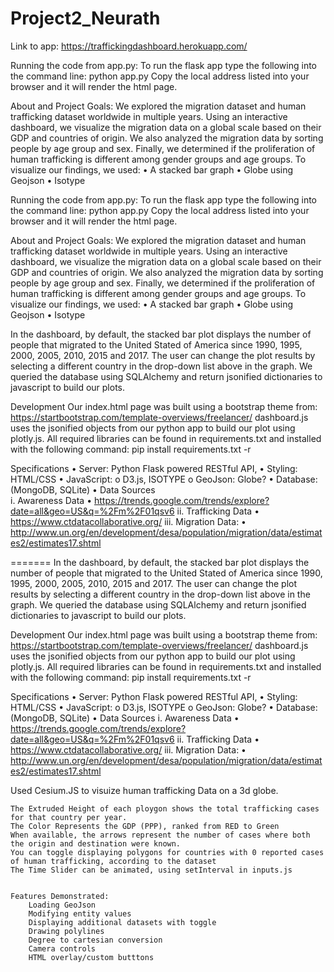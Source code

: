 # Project2_Neurath

Link to app: https://traffickingdashboard.herokuapp.com/


Running the code from app.py: To run the flask app type the following into the command line: python app.py Copy the local address listed into your browser and it will render the html page.


About and Project Goals: We explored the migration dataset and human trafficking dataset worldwide in multiple years. Using an interactive dashboard, we visualize the migration data on a global scale based on their GDP and countries of origin. We also analyzed the migration data by sorting people by age group and sex. Finally, we determined if the proliferation of human trafficking is different among gender groups and age groups. To visualize our findings, we used: •	A stacked bar graph •	Globe using Geojson •	Isotype


Running the code from app.py:
To run the flask app type the following into the command line:
python app.py
Copy the local address listed into your browser and it will render the html page. 



About and Project Goals:
We explored the migration dataset and human trafficking dataset worldwide in multiple years. Using an interactive dashboard, we visualize the migration data on a global scale based on their GDP and countries of origin. We also analyzed the migration data by sorting people by age group and sex. Finally, we determined if the proliferation of human trafficking is different among gender groups and age groups.
To visualize our findings, we used:
•	A stacked bar graph
•	Globe using Geojson
•	Isotype

In the dashboard, by default, the stacked bar plot displays the number of people that migrated to the United Stated of America since 1990, 1995, 2000, 2005, 2010, 2015 and 2017. The user can change the plot results by selecting a different country in the drop-down list above in the graph. 
We queried the database using SQLAlchemy and return jsonified dictionaries to javascript to build our plots.


Development
Our index.html page was built using a bootstrap theme from: https://startbootstrap.com/template-overviews/freelancer/ 
dashboard.js uses the jsonified objects from our python app to build our plot using plotly.js.
All required libraries can be found in requirements.txt and installed with the following command:
pip install requirements.txt -r


Specifications
•	Server: Python Flask powered RESTful API, 
•	Styling: HTML/CSS 
•	JavaScript: 
o	D3.js, ISOTYPE
o	 GeoJson: Globe?
•	Database: (MongoDB, SQLite)
•	Data Sources	
i.	Awareness Data
•	https://trends.google.com/trends/explore?date=all&geo=US&q=%2Fm%2F01qsv6
ii.	Trafficking Data
•	https://www.ctdatacollaborative.org/
iii.	Migration Data:
•	http://www.un.org/en/development/desa/population/migration/data/estimates2/estimates17.shtml

=======
In the dashboard, by default, the stacked bar plot displays the number of people that migrated to the United Stated of America since 1990, 1995, 2000, 2005, 2010, 2015 and 2017. The user can change the plot results by selecting a different country in the drop-down list above in the graph. We queried the database using SQLAlchemy and return jsonified dictionaries to javascript to build our plots.

Development Our index.html page was built using a bootstrap theme from: https://startbootstrap.com/template-overviews/freelancer/ dashboard.js uses the jsonified objects from our python app to build our plot using plotly.js. All required libraries can be found in requirements.txt and installed with the following command: pip install requirements.txt -r


Specifications •	Server: Python Flask powered RESTful API, •	Styling: HTML/CSS •	JavaScript: o	D3.js, ISOTYPE o	GeoJson: Globe? •	Database: (MongoDB, SQLite) •	Data Sources i.	Awareness Data •	https://trends.google.com/trends/explore?date=all&geo=US&q=%2Fm%2F01qsv6 ii.	Trafficking Data •	https://www.ctdatacollaborative.org/ iii.	Migration Data: • http://www.un.org/en/development/desa/population/migration/data/estimates2/estimates17.shtml



Used Cesium.JS to visuize human trafficking Data on a 3d globe.

    The Extruded Height of each ploygon shows the total trafficking cases for that country per year.
    The Color Represents the GDP (PPP), ranked from RED to Green
    When available, the arrows represent the number of cases where both the origin and destination were known. 
    You can toggle displaying polygons for countries with 0 reported cases of human trafficking, according to the dataset
    The Time Slider can be animated, using setInterval in inputs.js 


    Features Demonstrated: 
        Loading GeoJson
        Modifying entity values
        Displaying additional datasets with toggle
        Drawing polylines
        Degree to cartesian conversion
        Camera controls
        HTML overlay/custom butttons
